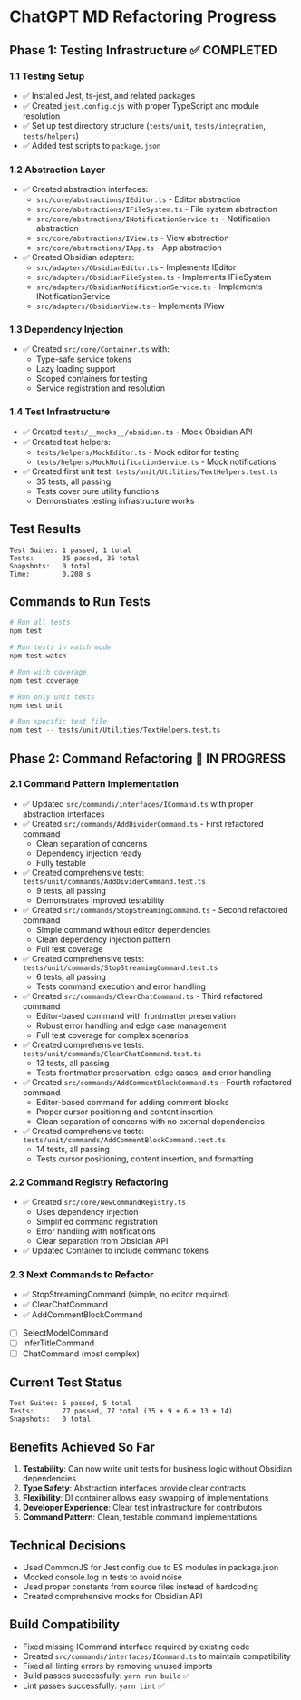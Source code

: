 # ChatGPT MD Refactoring Progress

## Phase 1: Testing Infrastructure ✅ COMPLETED

### 1.1 Testing Setup

- ✅ Installed Jest, ts-jest, and related packages
- ✅ Created `jest.config.cjs` with proper TypeScript and module resolution
- ✅ Set up test directory structure (`tests/unit`, `tests/integration`, `tests/helpers`)
- ✅ Added test scripts to `package.json`

### 1.2 Abstraction Layer

- ✅ Created abstraction interfaces:
  - `src/core/abstractions/IEditor.ts` - Editor abstraction
  - `src/core/abstractions/IFileSystem.ts` - File system abstraction
  - `src/core/abstractions/INotificationService.ts` - Notification abstraction
  - `src/core/abstractions/IView.ts` - View abstraction
  - `src/core/abstractions/IApp.ts` - App abstraction
- ✅ Created Obsidian adapters:
  - `src/adapters/ObsidianEditor.ts` - Implements IEditor
  - `src/adapters/ObsidianFileSystem.ts` - Implements IFileSystem
  - `src/adapters/ObsidianNotificationService.ts` - Implements INotificationService
  - `src/adapters/ObsidianView.ts` - Implements IView

### 1.3 Dependency Injection

- ✅ Created `src/core/Container.ts` with:
  - Type-safe service tokens
  - Lazy loading support
  - Scoped containers for testing
  - Service registration and resolution

### 1.4 Test Infrastructure

- ✅ Created `tests/__mocks__/obsidian.ts` - Mock Obsidian API
- ✅ Created test helpers:
  - `tests/helpers/MockEditor.ts` - Mock editor for testing
  - `tests/helpers/MockNotificationService.ts` - Mock notifications
- ✅ Created first unit test: `tests/unit/Utilities/TextHelpers.test.ts`
  - 35 tests, all passing
  - Tests cover pure utility functions
  - Demonstrates testing infrastructure works

## Test Results

```
Test Suites: 1 passed, 1 total
Tests:       35 passed, 35 total
Snapshots:   0 total
Time:        0.208 s
```

## Commands to Run Tests

```bash
# Run all tests
npm test

# Run tests in watch mode
npm test:watch

# Run with coverage
npm test:coverage

# Run only unit tests
npm test:unit

# Run specific test file
npm test -- tests/unit/Utilities/TextHelpers.test.ts
```

## Phase 2: Command Refactoring 🚧 IN PROGRESS

### 2.1 Command Pattern Implementation

- ✅ Updated `src/commands/interfaces/ICommand.ts` with proper abstraction interfaces
- ✅ Created `src/commands/AddDividerCommand.ts` - First refactored command
  - Clean separation of concerns
  - Dependency injection ready
  - Fully testable
- ✅ Created comprehensive tests: `tests/unit/commands/AddDividerCommand.test.ts`
  - 9 tests, all passing
  - Demonstrates improved testability
- ✅ Created `src/commands/StopStreamingCommand.ts` - Second refactored command
  - Simple command without editor dependencies
  - Clean dependency injection pattern
  - Full test coverage
- ✅ Created comprehensive tests: `tests/unit/commands/StopStreamingCommand.test.ts`
  - 6 tests, all passing
  - Tests command execution and error handling
- ✅ Created `src/commands/ClearChatCommand.ts` - Third refactored command
  - Editor-based command with frontmatter preservation
  - Robust error handling and edge case management
  - Full test coverage for complex scenarios
- ✅ Created comprehensive tests: `tests/unit/commands/ClearChatCommand.test.ts`
  - 13 tests, all passing
  - Tests frontmatter preservation, edge cases, and error handling
- ✅ Created `src/commands/AddCommentBlockCommand.ts` - Fourth refactored command
  - Editor-based command for adding comment blocks
  - Proper cursor positioning and content insertion
  - Clean separation of concerns with no external dependencies
- ✅ Created comprehensive tests: `tests/unit/commands/AddCommentBlockCommand.test.ts`
  - 14 tests, all passing
  - Tests cursor positioning, content insertion, and formatting

### 2.2 Command Registry Refactoring

- ✅ Created `src/core/NewCommandRegistry.ts`
  - Uses dependency injection
  - Simplified command registration
  - Error handling with notifications
  - Clear separation from Obsidian API
- ✅ Updated Container to include command tokens

### 2.3 Next Commands to Refactor

- ✅ StopStreamingCommand (simple, no editor required)
- ✅ ClearChatCommand
- ✅ AddCommentBlockCommand
- [ ] SelectModelCommand
- [ ] InferTitleCommand
- [ ] ChatCommand (most complex)

## Current Test Status

```
Test Suites: 5 passed, 5 total
Tests:       77 passed, 77 total (35 + 9 + 6 + 13 + 14)
Snapshots:   0 total
```

## Benefits Achieved So Far

1. **Testability**: Can now write unit tests for business logic without Obsidian dependencies
2. **Type Safety**: Abstraction interfaces provide clear contracts
3. **Flexibility**: DI container allows easy swapping of implementations
4. **Developer Experience**: Clear test infrastructure for contributors
5. **Command Pattern**: Clean, testable command implementations

## Technical Decisions

- Used CommonJS for Jest config due to ES modules in package.json
- Mocked console.log in tests to avoid noise
- Used proper constants from source files instead of hardcoding
- Created comprehensive mocks for Obsidian API

## Build Compatibility

- Fixed missing ICommand interface required by existing code
- Created `src/commands/interfaces/ICommand.ts` to maintain compatibility
- Fixed all linting errors by removing unused imports
- Build passes successfully: `yarn run build` ✅
- Lint passes successfully: `yarn lint` ✅
